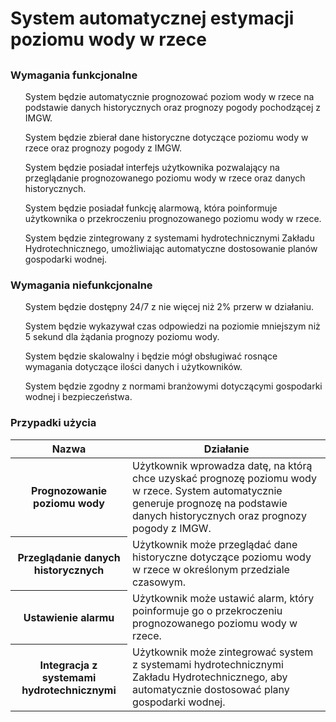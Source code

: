<h1>System automatycznej estymacji poziomu wody w rzece<h2>
<h3>Wymagania funkcjonalne</h3>

<ul> System będzie automatycznie prognozować poziom wody w rzece na podstawie danych historycznych oraz prognozy pogody pochodzącej z IMGW. </ul>
<ul> System będzie zbierał dane historyczne dotyczące poziomu wody w rzece oraz prognozy pogody z IMGW. </ul>
<ul> System będzie posiadał interfejs użytkownika pozwalający na przeglądanie prognozowanego poziomu wody w rzece oraz danych historycznych. </ul>
<ul> System będzie posiadał funkcję alarmową, która poinformuje użytkownika o przekroczeniu prognozowanego poziomu wody w rzece. </ul>
<ul> System będzie zintegrowany z systemami hydrotechnicznymi Zakładu Hydrotechnicznego, umożliwiając automatyczne dostosowanie planów gospodarki wodnej. </ul>

<h3>Wymagania niefunkcjonalne</h3>

<ul>System będzie dostępny 24/7 z nie więcej niż 2% przerw w działaniu.</ul>
<ul>System będzie wykazywał czas odpowiedzi na poziomie mniejszym niż 5 sekund dla żądania prognozy poziomu wody.</ul>
<ul>System będzie skalowalny i będzie mógł obsługiwać rosnące wymagania dotyczące ilości danych i użytkowników.</ul>
<ul>System będzie zgodny z normami branżowymi dotyczącymi gospodarki wodnej i bezpieczeństwa.</ul>
  
<h3>Przypadki użycia</h3>
  
<table>
   <thead>
      <tr>
         <th>Nazwa</th> <th>Działanie</th> 
      </tr>
   </thead>
   <tbody>
      <tr>
         <th>Prognozowanie poziomu wody</th> <td>Użytkownik wprowadza datę, na którą chce uzyskać prognozę poziomu wody w rzece. System automatycznie generuje prognozę na podstawie danych historycznych oraz prognozy pogody z IMGW.</td> 
      </tr>
      <tr>
         <th>Przeglądanie danych historycznych</th> <td>Użytkownik może przeglądać dane historyczne dotyczące poziomu wody w rzece w określonym przedziale czasowym.</td> 
      </tr>
      <tr>
         <th>Ustawienie alarmu</th> <td>Użytkownik może ustawić alarm, który poinformuje go o przekroczeniu prognozowanego poziomu wody w rzece.
</td> 
      </tr>
      <tr>
         <th>Integracja z systemami hydrotechnicznymi</th> <td>Użytkownik może zintegrować system z systemami hydrotechnicznymi Zakładu Hydrotechnicznego, aby automatycznie dostosować plany gospodarki wodnej.</td> 
      </tr>
   </tbody>
</table>

  
